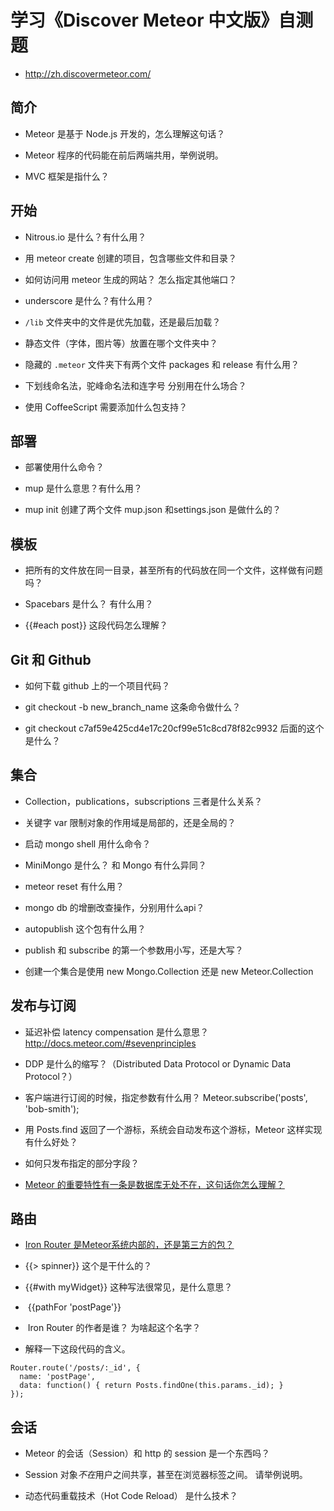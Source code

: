 
# 学习《Discover Meteor 中文版》自测题

* http://zh.discovermeteor.com/

简介
----

-   Meteor 是基于 Node.js 开发的，怎么理解这句话？

-   Meteor 程序的代码能在前后两端共用，举例说明。

-   MVC 框架是指什么？


开始
----

-   Nitrous.io 是什么？有什么用？

-   用 meteor create 创建的项目，包含哪些文件和目录？

-   如何访问用 meteor 生成的网站？ 怎么指定其他端口？

-   underscore 是什么？有什么用？

-   `/lib` 文件夹中的文件是优先加载，还是最后加载？

-   静态文件（字体，图片等）放置在哪个文件夹中？

-   隐藏的 `.meteor` 文件夹下有两个文件 packages 和 release 有什么用？

-   下划线命名法，驼峰命名法和连字号 分别用在什么场合？

-   使用 CoffeeScript 需要添加什么包支持？


部署
----

-   部署使用什么命令？

-   mup 是什么意思？有什么用？

-   mup init 创建了两个文件 mup.json 和settings.json 是做什么的？


模板
----

-   把所有的文件放在同一目录，甚至所有的代码放在同一个文件，这样做有问题吗？

-   Spacebars 是什么？ 有什么用？

-   {{#each post}} 这段代码怎么理解？


Git 和 Github
-------------

-   如何下载 github 上的一个项目代码？

-   git checkout -b new_branch_name 这条命令做什么？

-   git checkout c7af59e425cd4e17c20cf99e51c8cd78f82c9932 后面的这个是什么？


集合
----

-   Collection，publications，subscriptions 三者是什么关系？

-   关键字 var 限制对象的作用域是局部的，还是全局的？

-   启动 mongo shell 用什么命令？

-   MiniMongo 是什么？ 和 Mongo 有什么异同？

-   meteor reset 有什么用？

-   mongo db 的增删改查操作，分别用什么api？

-   autopublish 这个包有什么用？

-   publish 和 subscribe 的第一个参数用小写，还是大写？

-   创建一个集合是使用 new Mongo.Collection 还是 new Meteor.Collection


发布与订阅
----------

-   延迟补偿 latency compensation 是什么意思？http://docs.meteor.com/#sevenprinciples

-   DDP 是什么的缩写？（Distributed Data Protocol or Dynamic Data Protocol？）

-   客户端进行订阅的时候，指定参数有什么用？ Meteor.subscribe('posts', 'bob-smith');

-   用 Posts.find 返回了一个游标，系统会自动发布这个游标，Meteor 这样实现有什么好处？

-   如何只发布指定的部分字段？

-   [Meteor 的重要特性有一条是数据库无处不在，这句话你怎么理解？](<http://docs.meteor.com/#sevenprinciples>)


路由
----

-   [Iron Router 是Meteor系统内部的，还是第三方的包？](<https://github.com/EventedMind/iron-router>)

-   {{> spinner}} 这个是干什么的？

-   {{#with myWidget}} 这种写法很常见，是什么意思？

-    {{pathFor 'postPage'}}

-    Iron Router 的作者是谁？ 为啥起这个名字？

-   解释一下这段代码的含义。

~~~~~~~~~~~~~~~~~~~~~~~~~~~~~~~~~~~~~~~~~~~~~~~~~~~~~~~~~~~~~~~~~~~~~~~~~~~~~~~~
Router.route('/posts/:_id', {
  name: 'postPage',  
  data: function() { return Posts.findOne(this.params._id); }
});
~~~~~~~~~~~~~~~~~~~~~~~~~~~~~~~~~~~~~~~~~~~~~~~~~~~~~~~~~~~~~~~~~~~~~~~~~~~~~~~~


会话
----

-   Meteor 的会话（Session）和 http 的 session 是一个东西吗？

-   Session 对象*不在*用户之间共享，甚至在浏览器标签之间。 请举例说明。

-   动态代码重载技术（Hot Code Reload） 是什么技术？

